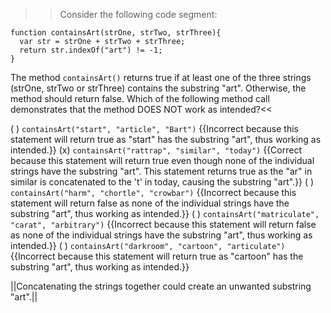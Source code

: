 >>Consider the following code segment:

```
function containsArt(strOne, strTwo, strThree){
  var str = strOne + strTwo + strThree;
  return str.indexOf("art") != -1;
}
```

The method `containsArt()` returns true if at least one of the three strings (strOne, strTwo or strThree) contains the substring "art". Otherwise, the method should return false. Which of the following method call demonstrates that the method DOES NOT work as intended?<<

( ) `containsArt("start", "article", "Bart")` {{Incorrect because this statement will return true as "start" has the substring "art", thus working as intended.}}
(x) `containsArt("rattrap", "similar", "today")` {{Correct because this statement will return true even though none of the individual strings have the substring "art". This statement returns true as the "ar" in similar is concatenated to the 't' in today, causing the substring "art".}}
( ) `containsArt("harm", "chortle", "crowbar")` {{Incorrect because this statement will return false as none of the individual strings have the substring "art", thus working as intended.}}
( ) `containsArt("matriculate", "carat", "arbitrary")` {{Incorrect because this statement will return false as none of the individual strings have the substring "art", thus working as intended.}}
( ) `containsArt("darkroom", "cartoon", "articulate")` {{Incorrect because this statement will return true as "cartoon" has the substring "art", thus working as intended.}}

||Concatenating the strings together could create an unwanted substring "art".||